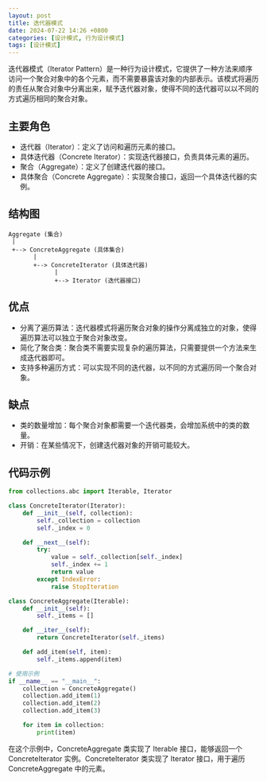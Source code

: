 ```yaml
---
layout: post
title: 迭代器模式
date: 2024-07-22 14:26 +0800
categories: [设计模式, 行为设计模式]
tags: [设计模式]
---
```

迭代器模式（Iterator Pattern）是一种行为设计模式，它提供了一种方法来顺序访问一个聚合对象中的各个元素，而不需要暴露该对象的内部表示。该模式将遍历的责任从聚合对象中分离出来，赋予迭代器对象，使得不同的迭代器可以以不同的方式遍历相同的聚合对象。

## 主要角色
* 迭代器（Iterator）：定义了访问和遍历元素的接口。
* 具体迭代器（Concrete Iterator）：实现迭代器接口，负责具体元素的遍历。
* 聚合（Aggregate）：定义了创建迭代器的接口。
* 具体聚合（Concrete Aggregate）：实现聚合接口，返回一个具体迭代器的实例。
## 结构图
```plaintext
Aggregate (集合)
 |
 +--> ConcreteAggregate (具体集合)
       |
       +--> ConcreteIterator (具体迭代器)
             |
             +--> Iterator (迭代器接口)
```
## 优点
* 分离了遍历算法：迭代器模式将遍历聚合对象的操作分离成独立的对象，使得遍历算法可以独立于聚合对象改变。
* 简化了聚合类：聚合类不需要实现复杂的遍历算法，只需要提供一个方法来生成迭代器即可。
* 支持多种遍历方式：可以实现不同的迭代器，以不同的方式遍历同一个聚合对象。
## 缺点
* 类的数量增加：每个聚合对象都需要一个迭代器类，会增加系统中的类的数量。
* 开销：在某些情况下，创建迭代器对象的开销可能较大。
## 代码示例
```python
from collections.abc import Iterable, Iterator

class ConcreteIterator(Iterator):
    def __init__(self, collection):
        self._collection = collection
        self._index = 0

    def __next__(self):
        try:
            value = self._collection[self._index]
            self._index += 1
            return value
        except IndexError:
            raise StopIteration

class ConcreteAggregate(Iterable):
    def __init__(self):
        self._items = []

    def __iter__(self):
        return ConcreteIterator(self._items)

    def add_item(self, item):
        self._items.append(item)

# 使用示例
if __name__ == "__main__":
    collection = ConcreteAggregate()
    collection.add_item(1)
    collection.add_item(2)
    collection.add_item(3)

    for item in collection:
        print(item)
```
在这个示例中，ConcreteAggregate 类实现了 Iterable 接口，能够返回一个 ConcreteIterator 实例。ConcreteIterator 类实现了 Iterator 接口，用于遍历 ConcreteAggregate 中的元素。